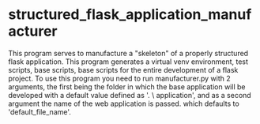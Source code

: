 # structured_flask_application_manufacturer
This program serves to manufacture a "skeleton" of a properly structured flask application.
This program generates a virtual venv environment, test scripts, base scripts, base scripts for the entire development of a flask project.
To use this program you need to run manufacturer.py with 2 arguments, the first being the folder in which the base application will be developed with a default value defined as '. \\ application', and as a second argument the name of the web application is passed. which defaults to 'default_file_name'.

